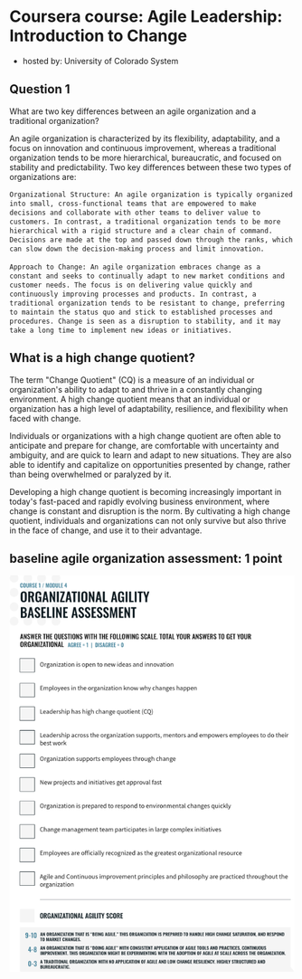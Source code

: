 # Coursera course: Agile Leadership: Introduction to Change
* hosted by: University of Colorado System

## Question 1
What are two key differences between an agile organization and a traditional organization?

An agile organization is characterized by its flexibility, adaptability, and a focus on innovation and continuous improvement, whereas a traditional organization tends to be more hierarchical, bureaucratic, and focused on stability and predictability. Two key differences between these two types of organizations are:

    Organizational Structure: An agile organization is typically organized into small, cross-functional teams that are empowered to make decisions and collaborate with other teams to deliver value to customers. In contrast, a traditional organization tends to be more hierarchical with a rigid structure and a clear chain of command. Decisions are made at the top and passed down through the ranks, which can slow down the decision-making process and limit innovation.

    Approach to Change: An agile organization embraces change as a constant and seeks to continually adapt to new market conditions and customer needs. The focus is on delivering value quickly and continuously improving processes and products. In contrast, a traditional organization tends to be resistant to change, preferring to maintain the status quo and stick to established processes and procedures. Change is seen as a disruption to stability, and it may take a long time to implement new ideas or initiatives.

## What is a high change quotient?
The term "Change Quotient" (CQ) is a measure of an individual or organization's ability to adapt to and thrive in a constantly changing environment. A high change quotient means that an individual or organization has a high level of adaptability, resilience, and flexibility when faced with change.

Individuals or organizations with a high change quotient are often able to anticipate and prepare for change, are comfortable with uncertainty and ambiguity, and are quick to learn and adapt to new situations. They are also able to identify and capitalize on opportunities presented by change, rather than being overwhelmed or paralyzed by it.

Developing a high change quotient is becoming increasingly important in today's fast-paced and rapidly evolving business environment, where change is constant and disruption is the norm. By cultivating a high change quotient, individuals and organizations can not only survive but also thrive in the face of change, and use it to their advantage.

## baseline agile organization assessment: 1 point
![](img00.png)

